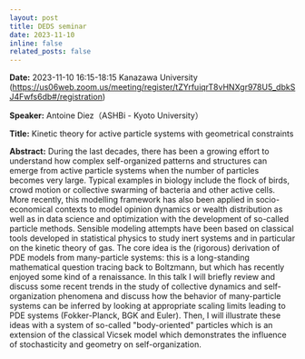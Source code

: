 ```yaml
---
layout: post
title: DEDS seminar
date: 2023-11-10 
inline: false
related_posts: false
---
```


**Date:**  2023-11-10 16:15-18:15  Kanazawa University (https://us06web.zoom.us/meeting/register/tZYrfuiqrT8vHNXgr978U5_dbkSJ4Fwfs6db#/registration)

**Speaker:** Antoine Diez（ASHBi - Kyoto University）

**Title:** Kinetic theory for active particle systems with geometrical constraints

**Abstract:** During the last decades, there has been a growing effort to understand how complex self-organized patterns and structures can emerge from active particle systems when the number of particles becomes very large. Typical examples in biology include the flock of birds, crowd motion or collective swarming of bacteria and other active cells. More recently, this modelling framework has also been applied in socio-economical contexts to model opinion dynamics or wealth distribution as well as in data science and optimization with the development of so-called particle methods. Sensible modeling attempts have been based on classical tools developed in statistical physics to study inert systems and in particular on the kinetic theory of gas. The core idea is the (rigorous) derivation of PDE models from many-particle systems: this is a long-standing mathematical question tracing back to Boltzmann, but which has recently enjoyed some kind of a renaissance. In this talk I will briefly review and discuss some recent trends in the study of collective dynamics and self-organization phenomena and discuss how the behavior of many-particle systems can be inferred by looking at appropriate scaling limits leading to PDE systems (Fokker-Planck, BGK and Euler). Then, I will illustrate these ideas with a system of so-called "body-oriented" particles which is an extension of the classical Vicsek model which demonstrates the influence of stochasticity and geometry on self-organization.
